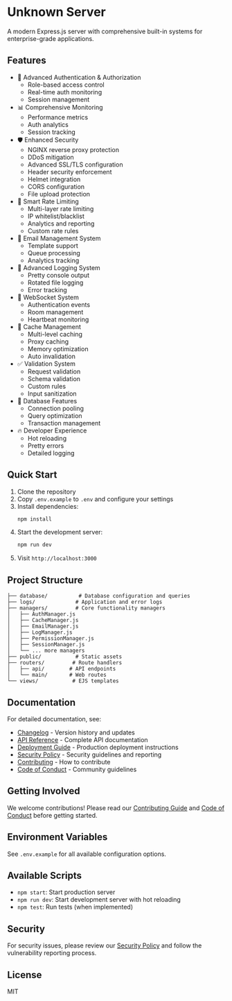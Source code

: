 # Unknown Server

A modern Express.js server with comprehensive built-in systems for enterprise-grade applications.

## Features

- 🔐 Advanced Authentication & Authorization
  - Role-based access control
  - Real-time auth monitoring
  - Session management
- 📊 Comprehensive Monitoring
  - Performance metrics
  - Auth analytics
  - Session tracking
- 🛡️ Enhanced Security
  - NGINX reverse proxy protection
  - DDoS mitigation
  - Advanced SSL/TLS configuration
  - Header security enforcement
  - Helmet integration
  - CORS configuration
  - File upload protection
- 🚦 Smart Rate Limiting
  - Multi-layer rate limiting
  - IP whitelist/blacklist
  - Analytics and reporting
  - Custom rate rules
- 📧 Email Management System
  - Template support
  - Queue processing
  - Analytics tracking
- 🎨 Advanced Logging System
  - Pretty console output
  - Rotated file logging
  - Error tracking
- 📡 WebSocket System
  - Authentication events
  - Room management
  - Heartbeat monitoring
- 💾 Cache Management
  - Multi-level caching
  - Proxy caching
  - Memory optimization
  - Auto invalidation
- ✅ Validation System
  - Request validation
  - Schema validation
  - Custom rules
  - Input sanitization
- 🎯 Database Features
  - Connection pooling
  - Query optimization
  - Transaction management
- 🔥 Developer Experience
  - Hot reloading
  - Pretty errors
  - Detailed logging

## Quick Start

1. Clone the repository
2. Copy `.env.example` to `.env` and configure your settings
3. Install dependencies:
   ```bash
   npm install
   ```
4. Start the development server:
   ```bash
   npm run dev
   ```
5. Visit `http://localhost:3000`

## Project Structure

```
├── database/          # Database configuration and queries
├── logs/             # Application and error logs
├── managers/         # Core functionality managers
│   ├── AuthManager.js
│   ├── CacheManager.js
│   ├── EmailManager.js
│   ├── LogManager.js
│   ├── PermissionManager.js
│   ├── SessionManager.js
│   └── ... more managers
├── public/           # Static assets
├── routers/         # Route handlers
│   ├── api/        # API endpoints
│   └── main/       # Web routes
└── views/           # EJS templates
```

## Documentation

For detailed documentation, see:
- [Changelog](./CHANGELOG.md) - Version history and updates
- [API Reference](./docs/api.md) - Complete API documentation
- [Deployment Guide](./docs/deployment.md) - Production deployment instructions
- [Security Policy](./SECURITY.md) - Security guidelines and reporting
- [Contributing](./CONTRIBUTORS.md) - How to contribute
- [Code of Conduct](./CONTRIBUTORS_CODE_OF_CONDUCT.md) - Community guidelines

## Getting Involved

We welcome contributions! Please read our [Contributing Guide](./CONTRIBUTORS.md) and [Code of Conduct](./CONTRIBUTORS_CODE_OF_CONDUCT.md) before getting started.

## Environment Variables

See `.env.example` for all available configuration options.

## Available Scripts

- `npm start`: Start production server
- `npm run dev`: Start development server with hot reloading
- `npm test`: Run tests (when implemented)

## Security

For security issues, please review our [Security Policy](./SECURITY.md) and follow the vulnerability reporting process.

## License

MIT